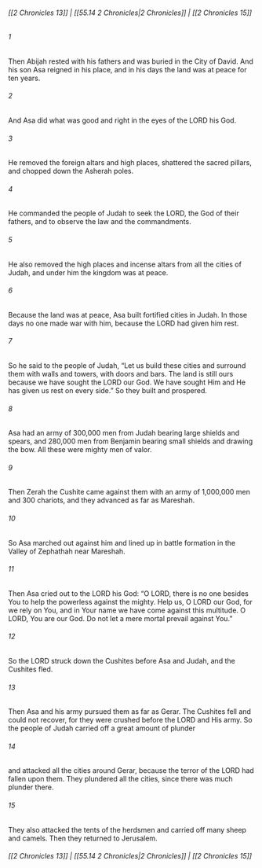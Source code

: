 
###### [[2 Chronicles 13]] | [[55.14 2 Chronicles|2 Chronicles]] | [[2 Chronicles 15]]

###### 1
Then Abijah rested with his fathers and was buried in the City of David. And his son Asa reigned in his place, and in his days the land was at peace for ten years.
###### 2
And Asa did what was good and right in the eyes of the LORD his God.
###### 3
He removed the foreign altars and high places, shattered the sacred pillars, and chopped down the Asherah poles.
###### 4
He commanded the people of Judah to seek the LORD, the God of their fathers, and to observe the law and the commandments.
###### 5
He also removed the high places and incense altars from all the cities of Judah, and under him the kingdom was at peace.
###### 6
Because the land was at peace, Asa built fortified cities in Judah. In those days no one made war with him, because the LORD had given him rest.
###### 7
So he said to the people of Judah, “Let us build these cities and surround them with walls and towers, with doors and bars. The land is still ours because we have sought the LORD our God. We have sought Him and He has given us rest on every side.” So they built and prospered.
###### 8
Asa had an army of 300,000 men from Judah bearing large shields and spears, and 280,000 men from Benjamin bearing small shields and drawing the bow. All these were mighty men of valor.
###### 9
Then Zerah the Cushite came against them with an army of 1,000,000 men and 300 chariots, and they advanced as far as Mareshah.
###### 10
So Asa marched out against him and lined up in battle formation in the Valley of Zephathah near Mareshah.
###### 11
Then Asa cried out to the LORD his God: “O LORD, there is no one besides You to help the powerless against the mighty. Help us, O LORD our God, for we rely on You, and in Your name we have come against this multitude. O LORD, You are our God. Do not let a mere mortal prevail against You.”
###### 12
So the LORD struck down the Cushites before Asa and Judah, and the Cushites fled.
###### 13
Then Asa and his army pursued them as far as Gerar. The Cushites fell and could not recover, for they were crushed before the LORD and His army. So the people of Judah carried off a great amount of plunder
###### 14
and attacked all the cities around Gerar, because the terror of the LORD had fallen upon them. They plundered all the cities, since there was much plunder there.
###### 15
They also attacked the tents of the herdsmen and carried off many sheep and camels. Then they returned to Jerusalem.

###### [[2 Chronicles 13]] | [[55.14 2 Chronicles|2 Chronicles]] | [[2 Chronicles 15]]
